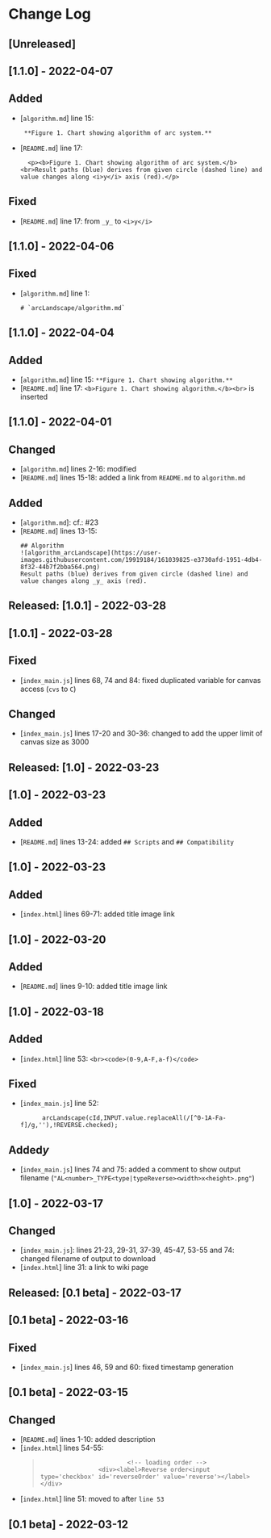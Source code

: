 # Change Log 
## [Unreleased]


## [1.1.0] - 2022-04-07
## Added
- [`algorithm.md`] line 15:  
  ```
   **Figure 1. Chart showing algorithm of arc system.**  
  ```
- [`README.md`] line 17:  
  ```
  	<p><b>Figure 1. Chart showing algorithm of arc system.</b><br>Result paths (blue) derives from given circle (dashed line) and value changes along <i>y</i> axis (red).</p>
  ```

## Fixed
- [`README.md`] line 17: from `_y_` to `<i>y</i>`

## [1.1.0] - 2022-04-06
## Fixed
- [`algorithm.md`] line 1:  
  ```
  # `arcLandscape/algorithm.md`
  ```

## [1.1.0] - 2022-04-04
## Added
- [`algorithm.md`] line 15: `**Figure 1. Chart showing algorithm.**  `
- [`README.md`] line 17: `<b>Figure 1. Chart showing algorithm.</b><br>` is inserted

## [1.1.0] - 2022-04-01
## Changed
- [`algorithm.md`] lines 2-16: modified
- [`README.md`] lines 15-18: added a link from `README.md` to `algorithm.md`

## Added
- [`algorithm.md`]: cf.: #23
- [`README.md`] lines 13-15:  
  ```
  ## Algorithm
  ![algorithm_arcLandscape](https://user-images.githubusercontent.com/19919184/161039825-e3730afd-1951-4db4-8f32-44b7f2bba564.png)  
  Result paths (blue) derives from given circle (dashed line) and value changes along _y_ axis (red).
  ```

## Released: [1.0.1] - 2022-03-28
## [1.0.1] - 2022-03-28
## Fixed
- [`index_main.js`] lines 68, 74 and 84: fixed duplicated variable for canvas access (`cvs` to `C`)

## Changed
- [`index_main.js`] lines 17-20 and 30-36: changed to add the upper limit of canvas size as 3000 

## Released: [1.0] - 2022-03-23
## [1.0] - 2022-03-23
## Added
- [`README.md`] lines 13-24: added `## Scripts` and `## Compatibility`

## [1.0] - 2022-03-23
## Added
- [`index.html`] lines 69-71: added title image link

## [1.0] - 2022-03-20
## Added
- [`README.md`] lines 9-10: added title image link

## [1.0] - 2022-03-18
## Added
- [`index.html`] line 53: `<br><code>(0-9,A-F,a-f)</code>`

## Fixed
- [`index_main.js`] line 52:  
  ```
   		arcLandscape(cId,INPUT.value.replaceAll(/[^0-1A-Fa-f]/g,''),!REVERSE.checked);
  ```

## Added<i>y</i>
- [`index_main.js`] lines 74 and 75: added a comment to show output filename (`"AL<number>_TYPE<type|typeReverse><width>x<height>.png"`)

## [1.0] - 2022-03-17
## Changed
- [`index_main.js`]: lines 21-23, 29-31, 37-39, 45-47, 53-55 and 74: changed filename of output to download
- [`index.html`] line 31: a link to wiki page

## Released: [0.1 beta] - 2022-03-17
## [0.1 beta] - 2022-03-16
## Fixed
- [`index_main.js`] lines 46, 59 and 60: fixed timestamp generation

## [0.1 beta] - 2022-03-15
## Changed
- [`README.md`] lines 1-10: added description
- [`index.html`] lines 54-55:  
  >```
  > 						<!-- loading order -->
  >					<div><label>Reverse order<input type='checkbox' id='reverseOrder' value='reverse'></label></div>
  >```
- [`index.html`] line 51: moved to after `line 53`

## [0.1 beta] - 2022-03-12
